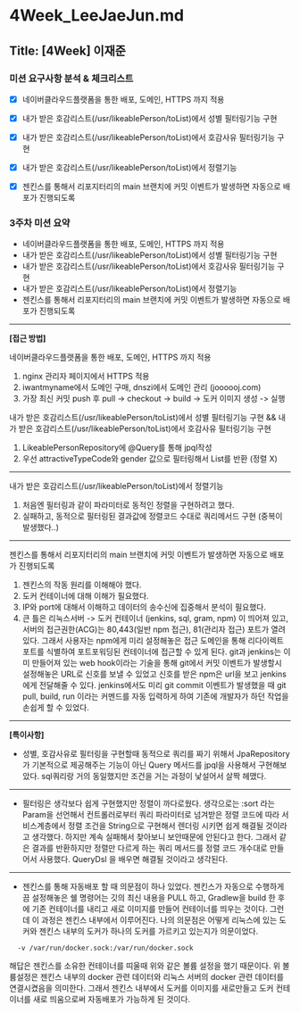 # 4Week_LeeJaeJun.md

## Title: [4Week] 이재준

### 미션 요구사항 분석 & 체크리스트

- [x] 네이버클라우드플랫폼을 통한 배포, 도메인, HTTPS 까지 적용
- [x] 내가 받은 호감리스트(/usr/likeablePerson/toList)에서 성별 필터링기능 구현
- [x] 내가 받은 호감리스트(/usr/likeablePerson/toList)에서 호감사유 필터링기능 구현
- [x] 내가 받은 호감리스트(/usr/likeablePerson/toList)에서 정렬기능
- [x] 젠킨스를 통해서 리포지터리의 main 브랜치에 커밋 이벤트가 발생하면 자동으로 배포가 진행되도록
    
  

### 3주차 미션 요약

- 네이버클라우드플랫폼을 통한 배포, 도메인, HTTPS 까지 적용
- 내가 받은 호감리스트(/usr/likeablePerson/toList)에서 성별 필터링기능 구현
- 내가 받은 호감리스트(/usr/likeablePerson/toList)에서 호감사유 필터링기능 구현
- 내가 받은 호감리스트(/usr/likeablePerson/toList)에서 정렬기능
- 젠킨스를 통해서 리포지터리의 main 브랜치에 커밋 이벤트가 발생하면 자동으로 배포가 진행되도록

---

**[접근 방법]**

네이버클라우드플랫폼을 통한 배포, 도메인, HTTPS 까지 적용
1. nginx 관리자 페이지에서 HTTPS 적용
2. iwantmyname에서 도메인 구매, dnszi에서 도메인 관리 (joooooj.com)
3. 가장 최신 커밋 push 후 pull -> checkout -> build -> 도커 이미지 생성 -> 실행

내가 받은 호감리스트(/usr/likeablePerson/toList)에서 성별 필터링기능 구현
&&
내가 받은 호감리스트(/usr/likeablePerson/toList)에서 호감사유 필터링기능 구현
1. LikeablePersonRepository에 @Query를 통해 jpql작성
2. 우선 attractiveTypeCode와 gender 값으로 필터링해서 List를 반환 (정렬 X)
---

내가 받은 호감리스트(/usr/likeablePerson/toList)에서 정렬기능
1. 처음엔 필터링과 같이 파라미터로 동적인 정렬을 구현하려고 했다.
2. 실패하고, 동적으로 필터링된 결과값에 정렬코드 수대로 쿼리메서드 구현 (중복이 발생했다..)
---

젠킨스를 통해서 리포지터리의 main 브랜치에 커밋 이벤트가 발생하면 자동으로 배포가 진행되도록
1. 젠킨스의 작동 원리를 이해해야 했다.
2. 도커 컨테이너에 대해 이해가 필요했다.
3. IP와 port에 대해서 이해하고 데이터의 송수신에 집중해서 분석이 필요했다.
4. 큰 틀은 리눅스서버 -> 도커 컨테이너 (jenkins, sql, gram, npm) 이 띄어져 있고,
서버의 접근권한(ACG)는 80,443(일반 npm 접근), 81(관리자 접근) 포트가 열려있다. 그래서 사용자는 npm에게
미리 설정해놓은 접근 도메인을 통해 리다이렉트 포트를 식별하여 포트포워딩된 컨테이너에 접근할 수 있게 된다.
git과 jenkins는 이미 만들어져 있는 web hook이라는 기술을 통해 git에서 커밋 이벤트가 발생할시 설정해놓은 URL로
신호를 보낼 수 있었고 신호를 받은 npm은 url을 보고 jenkins에게 전달해줄 수 있다.
jenkins에서도 미리 git commit 이벤트가 발생했을 때 git pull, build, run 이라는 커멘드를 자동 입력하게 하여
기존에 개발자가 하던 작업을 손쉽게 할 수 있었다.
---

**[특이사항]**
- 성별, 호감사유로 필터링을 구현할때 동적으로 쿼리를 짜기 위해서 JpaRepository가 기본적으로 제공해주는 기능이 아닌
Query 메서드를 jpql을 사용해서 구현해보았다. sql쿼리랑 거의 동일했지만 조건을 거는 과정이 낯설어서 살짝 헤맸다.
---
- 필터링은 생각보다 쉽게 구현했지만 정렬이 까다로웠다. 생각으로는 :sort 라는 Param을 선언해서 컨트롤러로부터 쿼리 파라미터로 넘겨받은 정렬 코드에 따라
서비스계층에서 정렬 조건을 String으로 구현해서 렌더링 시키면 쉽게 해결될 것이라고 생각했다.
하지만 계속 실패해서 찾아보니 보안때문에 안된다고 한다. 그래서 같은 결과를 반환하지만 정렬만 다르게 하는 쿼리 메서드를 정렬 코드 개수대로 만들어서 사용했다.
QueryDsl 을 배우면 해결될 것이라고 생각된다.
---
- 젠킨스를 통해 자동배포 할 때 의문점이 하나 있었다. 젠킨스가 자동으로 수행하게끔 설정해놓은 쉘 명령어는 깃의 최신 내용을
PULL 하고, Gradlew을 build 한 후에 기존 컨테이너를 내리고 새로 이미지를 만들어 컨테이너를 띄우는 것이다.
그런데 이 과정은 젠킨스 내부에서 이루어진다.
나의 의문점은 어떻게 리눅스에 있는 도커와 젠킨스 내부의 도커가 하나의 도커를 가르키고 있는지가 의문이었다.
```shell
  -v /var/run/docker.sock:/var/run/docker.sock
```
해답은 젠킨스를 소유한 컨테이너를 띠울때 위와 같은 볼륨 설정을 했기 때문이다.
위 볼륨설정은 젠킨스 내부의 docker 관련 데이터와 리눅스 서버의 docker 관련 데이터를 연결시켰음을 의미한다.
그래서 젠킨스 내부에서 도커를 이미지를 새로만들고 도커 컨테이너를 새로 띄움으로써 자동배포가 가능하게 된 것이다.







